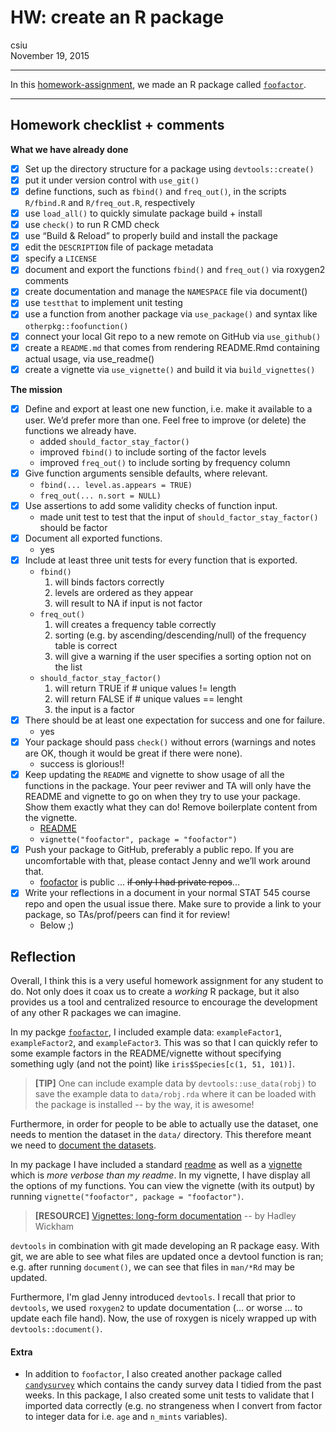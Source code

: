 # HW: create an R package
csiu  
November 19, 2015  

----

In this [homework-assignment](http://stat545-ubc.github.io/hw10_package.html), we made an R package  called [`foofactor`](https://github.com/csiu/foofactor).

----

## Homework checklist + comments

**What we have already done**

- [x] Set up the directory structure for a package using `devtools::create()`
- [x] put it under version control with `use_git()`
- [x] define functions, such as `fbind()` and `freq_out()`, in the scripts `R/fbind.R` and `R/freq_out.R`, respectively
- [x] use `load_all()` to quickly simulate package build + install
- [x] use `check()` to run R CMD check
- [x] use “Build & Reload” to properly build and install the package
- [x] edit the `DESCRIPTION` file of package metadata
- [x] specify a `LICENSE`
- [x] document and export the functions `fbind()` and `freq_out()` via roxygen2 comments
- [x] create documentation and manage the `NAMESPACE` file via document()
- [x] use `testthat` to implement unit testing
- [x] use a function from another package via `use_package()` and syntax like `otherpkg::foofunction()`
- [x] connect your local Git repo to a new remote on GitHub via `use_github()`
- [x] create a `README.md` that comes from rendering README.Rmd containing actual usage, via use_readme()
- [x] create a vignette via `use_vignette()` and build it via `build_vignettes()`

**The mission**

- [x] Define and export at least one new function, i.e. make it available to a user. We’d prefer more than one. Feel free to improve (or delete) the functions we already have.
    - added `should_factor_stay_factor()`
    - improved `fbind()` to include sorting of the factor levels
    - improved `freq_out()` to include sorting by frequency column
- [x] Give function arguments sensible defaults, where relevant.
    - `fbind(... level.as.appears = TRUE)` 
    - `freq_out(... n.sort = NULL)`
- [x] Use assertions to add some validity checks of function input.
    - made unit test to test that the input of `should_factor_stay_factor()` should be factor
- [x] Document all exported functions.
    - yes
- [x] Include at least three unit tests for every function that is exported.
    - `fbind()`
        1. will binds factors correctly
        2. levels are ordered as they appear
        3. will result to NA if input is not factor
    - `freq_out()`
        1. will creates a frequency table correctly
        2. sorting (e.g. by ascending/descending/null) of the frequency table is correct 
        3. will give a warning if the user specifies a sorting option not on the list 
    - `should_factor_stay_factor()`
        1. will return TRUE if # unique values != length
        2. will return FALSE if # unique values == lenght
        3. the input is a factor
- [x] There should be at least one expectation for success and one for failure.
    - yes
- [x] Your package should pass `check()` without errors (warnings and notes are OK, though it would be great if there were none).
    - success is glorious!!
- [x] Keep updating the `README` and vignette to show usage of all the functions in the package. Your peer reviwer and TA will only have the README and vignette to go on when they try to use your package. Show them exactly what they can do! Remove boilerplate content from the vignette.
    - [README](https://github.com/csiu/foofactor/blob/master/README.md)
    - `vignette("foofactor", package = "foofactor")`
- [x] Push your package to GitHub, preferably a public repo. If you are uncomfortable with that, please contact Jenny and we’ll work around that. 
    - [foofactor](https://github.com/csiu/foofactor) is public ... <strike>if only I had private repos</strike>...
- [x] Write your reflections in a document in your normal STAT 545 course repo and open the usual issue there. Make sure to provide a link to your package, so TAs/prof/peers can find it for review!
    - Below ;)

## Reflection
Overall, I think this is a very useful homework assignment for any student to do. Not only does it coax us to create a *working* R package, but it also provides us a tool and centralized resource to encourage the development of any other R packages we can imagine. 

In my packge [`foofactor`](https://github.com/csiu/foofactor), I included example data: `exampleFactor1`, `exampleFactor2`, and `exampleFactor3`. This was so that I can quickly refer to some example factors in the README/vignette without specifying something ugly (and not the point) like `iris$Species[c(1, 51, 101)]`. 

> **\[TIP]** One can include example data by `devtools::use_data(robj)` to save the example data to `data/robj.rda` where it can be loaded with the package is installed -- by the way, it is awesome!

Furthermore, in order for people to be able to actually use the dataset, one needs to mention the dataset in the `data/` directory. This therefore meant we need to [document the datasets](http://r-pkgs.had.co.nz/data.html).

In my package I have included a standard [readme](https://github.com/csiu/foofactor/blob/master/README.md) as well as a [vignette](https://github.com/csiu/foofactor/blob/master/vignettes/foofactor.Rmd) which is *more verbose than my readme*. In my vignette, I have display all the options of my functions. You can view the vignette (with its output) by running `vignette("foofactor", package = "foofactor")`.

> **\[RESOURCE]** [Vignettes: long-form documentation](http://r-pkgs.had.co.nz/vignettes.html) -- by Hadley Wickham

`devtools` in combination with git made developing an R package easy. With git, we are able to see what files are updated once a devtool function is ran; e.g. after running `document()`, we can see that files in `man/*Rd` may be updated.

Furthermore, I'm glad Jenny introduced `devtools`. I recall that prior to `devtools`, we used `roxygen2` to update documentation (... or worse ... to update each file hand). Now, the use of roxygen is nicely wrapped up with `devtools::document()`. 

#### Extra
- In addition to `foofactor`, I also created another package called [`candysurvey`](https://github.com/csiu/candysurvey) which contains the candy survey data I tidied from the past weeks. In this package, I also created some unit tests to validate that I imported data correctly (e.g. no strangeness when I convert from factor to integer data for i.e. `age` and `n_mints` variables). 

